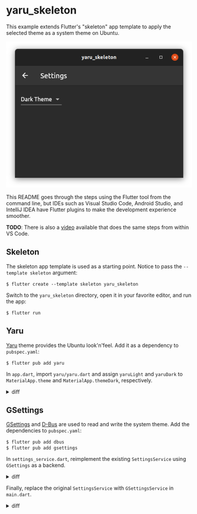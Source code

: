 # yaru_skeleton

This example extends Flutter's "skeleton" app template to apply the selected
theme as a system theme on Ubuntu.

![yaru-skeleton](https://raw.githubusercontent.com/jpnurmi/yaru_skeleton/main/screenshot.png "Yaru skeleton app screenshot")

This README goes through the steps using the Flutter tool from the command line,
but IDEs such as Visual Studio Code, Android Studio, and IntelliJ IDEA have
Flutter plugins to make the development experience smoother.

**TODO**: There is also a [video]() available that does the same steps from within VS Code.

## Skeleton

The skeleton app template is used as a starting point. Notice to pass the
`--template skeleton` argument:

  ```
  $ flutter create --template skeleton yaru_skeleton
  ```

Switch to the `yaru_skeleton` directory, open it in your favorite editor, and
run the app:

```
$ flutter run
```

## Yaru

[Yaru](https://pub.dev/packages/yaru) theme provides the Ubuntu look'n'feel. Add
it as a dependency to `pubspec.yaml`:

```
$ flutter pub add yaru
```

In `app.dart`, import `yaru/yaru.dart` and assign `yaruLight` and `yaruDark` to
`MaterialApp.theme` and `MaterialApp.themeDark`, respectively.

<details><summary>diff</summary>

```diff
diff --git a/lib/src/app.dart b/lib/src/app.dart
index 504429e..7a9d5cf 100644
--- a/lib/src/app.dart
+++ b/lib/src/app.dart
@@ -1,6 +1,7 @@
import 'package:flutter/material.dart';
import 'package:flutter_gen/gen_l10n/app_localizations.dart';
import 'package:flutter_localizations/flutter_localizations.dart';
+import 'package:yaru/yaru.dart';

import 'sample_feature/sample_item_details_view.dart';
import 'sample_feature/sample_item_list_view.dart';
@@ -56,8 +57,8 @@ class MyApp extends StatelessWidget {
          // Define a light and dark color theme. Then, read the user's
          // preferred ThemeMode (light, dark, or system default) from the
          // SettingsController to display the correct theme.
-          theme: ThemeData(),
-          darkTheme: ThemeData.dark(),
+          theme: yaruLight,
+          darkTheme: yaruDark,
          themeMode: settingsController.themeMode,

          // Define a function to handle named routes in order to support
```
</details>

## GSettings

[GSettings](https://pub.dev/packages/gsettings) and
[D-Bus](https://pub.dev/packages/dbus) are used to read and write the system
theme. Add the dependencies to `pubspec.yaml`:

```
$ flutter pub add dbus
$ flutter pub add gsettings
```

In `settings_service.dart`, reimplement the existing `SettingsService` using
`GSettings` as a backend.

<details><summary>diff</summary>

```diff

diff --git a/lib/src/settings/settings_service.dart b/lib/src/settings/settings_service.dart
index 6f94dc3..a68af6f 100644
--- a/lib/src/settings/settings_service.dart
+++ b/lib/src/settings/settings_service.dart
@@ -1,4 +1,6 @@
+import 'package:dbus/dbus.dart';
import 'package:flutter/material.dart';
+import 'package:gsettings/gsettings.dart';

/// A service that stores and retrieves user settings.
///
@@ -15,3 +17,26 @@ class SettingsService {
    // http package to persist settings over the network.
  }
}
+
+class GSettingsService implements SettingsService {
+  final _gsettings = GSettings('org.gnome.desktop.interface');
+
+  @override
+  Future<ThemeMode> themeMode() async {
+    final theme = await _gsettings.get('gtk-theme') as DBusString;
+    if (theme.value == 'Yaru-dark') {
+      return ThemeMode.dark;
+    } else {
+      return ThemeMode.light;
+    }
+  }
+
+  @override
+  Future<void> updateThemeMode(ThemeMode theme) async {
+    if (theme == ThemeMode.dark) {
+      _gsettings.set('gtk-theme', const DBusString('Yaru-dark'));
+    } else {
+      _gsettings.set('gtk-theme', const DBusString('Yaru'));
+    }
+  }
+}
```
</details>

Finally, replace the original `SettingsService` with `GSettingsService` in
`main.dart`.

<details><summary>diff</summary>

```diff
diff --git a/lib/main.dart b/lib/main.dart
index eb568f2..cac81b2 100644
--- a/lib/main.dart
+++ b/lib/main.dart
@@ -7,7 +7,7 @@ import 'src/settings/settings_service.dart';
void main() async {
  // Set up the SettingsController, which will glue user settings to multiple
  // Flutter Widgets.
-  final settingsController = SettingsController(SettingsService());
+  final settingsController = SettingsController(GSettingsService());

  // Load the user's preferred theme while the splash screen is displayed.
  // This prevents a sudden theme change when the app is first displayed.
```
</details>
